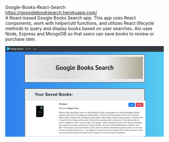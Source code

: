 Google-Books-React-Search
<br>
https://goooglebooksearch.herokuapp.com/
<br>
A React-based Google Books Search app. This app uses React components, work with helper/util functions, and utilizes React lifecycle methods to query and display books based on user searches. Alo uses Node, Express and MongoDB so that users can save books to review or purchase later.

![screenshot](/client/images/googlebooks.png)
